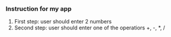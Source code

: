 ### Instruction for my app

1. First step:  user should enter 2 numbers
2. Second step: user should enter one of the operatiors +, -, *, /